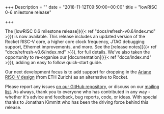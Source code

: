 +++
Description = ""
date = "2018-11-12T09:50:00+00:00"
title = "lowRISC 0-6 milestone release"

+++

The [lowRISC 0.6 milestone release]({{< ref "docs/refresh-v0.6/index.md" >}})
is now available. This release includes an updated version of the Rocket 
RISC-V core, a higher core clock frequency, JTAG debugging support, Ethernet 
improvements, and more. See the [release notes]({{< ref 
"docs/refresh-v0.6/index.md" >}}), for full details. We've also taken the 
opportunity to re-organise our [documentation]({{< ref "docs/index.md" >}}), 
adding an easy to follow quick-start guide.

Our next development focus is to add support for dropping in the [Ariane 
RISC-V design](https://github.com/pulp-platform/ariane) (from ETH Zurich) as 
an alternative to Rocket.

Please report any issues [on our GitHub
repository](https://github.com/lowRISC/lowrisc-chip), or discuss on our
[mailing 
list](http://listmaster.pepperfish.net/cgi-bin/mailman/listinfo/lowrisc-dev-lists.lowrisc.org). 
As always, thank you to everyone who has contributed in any way - whether it's 
advice and feedback, bug reports, code, or ideas. With special thanks to Jonathan 
Kimmitt who has been the driving force behind this release.
